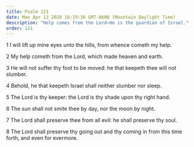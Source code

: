 ```yaml
---
title: Psalm 121
date: Mon Apr 13 2020 16:19:36 GMT-0600 (Mountain Daylight Time)
description: "Help comes from the Lord—He is the guardian of Israel."
order: 121
---
```


1 I will lift up mine eyes unto the hills, from whence cometh my help.

2 My help cometh from the Lord, which made heaven and earth.

3 He will not suffer thy foot to be moved: he that keepeth thee will not slumber.

4 Behold, he that keepeth Israel shall neither slumber nor sleep.

5 The Lord is thy keeper: the Lord is thy shade upon thy right hand.

6 The sun shall not smite thee by day, nor the moon by night.

7 The Lord shall preserve thee from all evil: he shall preserve thy soul.

8 The Lord shall preserve thy going out and thy coming in from this time forth, and even for evermore.
